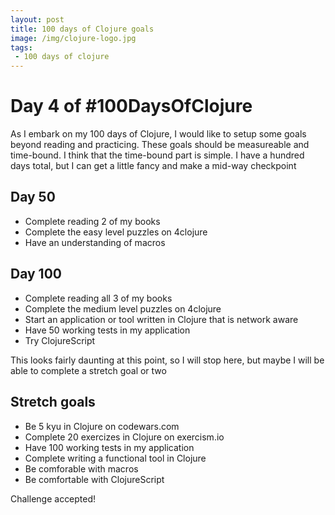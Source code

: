 ```yaml
---
layout: post
title: 100 days of Clojure goals
image: /img/clojure-logo.jpg
tags:
 - 100 days of clojure
---
```


# Day 4 of #100DaysOfClojure

As I embark on my 100 days of Clojure, I would like to setup some goals beyond reading and practicing.  These goals should be measureable and time-bound.  I think that the time-bound part is simple. I have a hundred days total, but I can get a little fancy and make a mid-way checkpoint

## Day 50
* Complete reading 2 of my books
* Complete the easy level puzzles on 4clojure
* Have an understanding of macros

## Day 100
* Complete reading all 3 of my books
* Complete the medium level puzzles on 4clojure
* Start an application or tool written in Clojure that is network aware
* Have 50 working tests in my application
* Try ClojureScript

This looks fairly daunting at this point, so I will stop here, but maybe I will be able to complete a stretch goal or two

## Stretch goals
* Be 5 kyu in Clojure on codewars.com
* Complete 20 exercizes in Clojure on exercism.io
* Have 100 working tests in my application
* Complete writing a functional tool in Clojure
* Be comforable with macros
* Be comfortable with ClojureScript

Challenge accepted!

